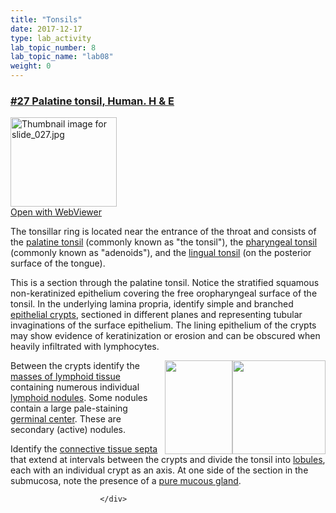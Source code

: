 ```yaml
---
title: "Tonsils"
date: 2017-12-17
type: lab_activity
lab_topic_number: 8
lab_topic_name: "lab08"
weight: 0
---
```

<div class="entrybody">
						<h3><u>#27 Palatine tonsil, Human. H &amp; E</u></h3>

<div class="thumbnail"> <a href="http://virtualslides.cumc.columbia.edu/27.svs/view.apml?" target="_blank"><img alt="Thumbnail image for slide_027.jpg" src="http://histologylab.ccnmtl.columbia.edu/assets/images/slide_027-thumb-170x143-1455.jpg" width="170" height="143" class="mt-image-left"></a><br><a href="http://virtualslides.cumc.columbia.edu/27.svs/view.apml?" target="_blank">Open with WebViewer</a> </div>

<p>The tonsillar ring is located near the entrance of the throat and consists of the <u>palatine tonsil</u> (commonly known as "the tonsil"), the <u>pharyngeal tonsil</u> (commonly known as "adenoids"), and the <u>lingual tonsil</u> (on the posterior surface of the tongue).</p>

<p>This is a section through the palatine tonsil. Notice the stratified squamous non-keratinized epithelium covering the free oropharyngeal surface of the tonsil. In the underlying lamina propria, identify simple and branched <u>epithelial crypts</u>, sectioned in different planes and representing tubular invaginations of the surface epithelium. The lining epithelium of the crypts may show evidence of keratinization or erosion and can be obscured when heavily infiltrated with lymphocytes. </p>

<p><img src="http://histologylab.ccnmtl.columbia.edu/assets/images/27%20palatine%20tonsil%20-%20germinal%20center.jpg" style="width:149px; height:150px; float:right;">  <img src="http://histologylab.ccnmtl.columbia.edu/assets/images/27%20palatine%20tonsil%20-%20epithelial%20crypt.jpg" style="width:108px; height:150px; float:right;">Between the crypts identify the <u>masses of lymphoid tissue</u> containing numerous individual <u>lymphoid nodules</u>. Some nodules contain a large pale-staining <u>germinal center</u>. These are secondary (active) nodules. </p>

<p>Identify the <u>connective tissue septa</u> that extend at intervals between the crypts and divide the tonsil into <u>lobules</u>, each with an individual crypt as an axis. At one side of the section in the submucosa, note the presence of a <u>pure mucous gland</u>.</p>
						
						
						</div>
